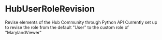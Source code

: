# HubUserRoleRevision
Revise elements of the Hub Community through Python API
Currently set up to revise the role from the default "User" to the custom role of "MarylandViewer"